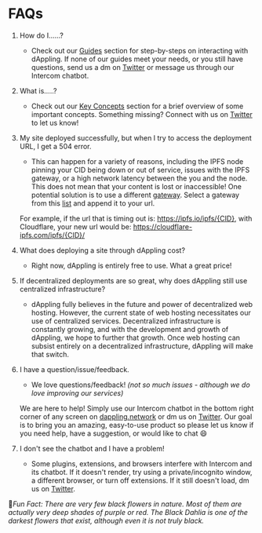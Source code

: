 # FAQs

1. How do I......?
   * Check out our [Guides](../guides/) section for step-by-steps on interacting with dAppling. If none of our guides meet your needs, or you still have questions, send us a dm on [Twitter](https://twitter.com/dApplingNetwork) or message us through our Intercom chatbot.
2. What is.....?
   * Check out our [Key Concepts](../key-concepts/) section for a brief overview of some important concepts. Something missing? Connect with us on [Twitter](https://twitter.com/dApplingNetwork) to let us know!
3.  My site deployed successfully, but when I try to access the deployment URL, I get a 504 error.&#x20;

    * This can happen for a variety of reasons, including the IPFS node pinning your CID being down or out of service, issues with the IPFS gateway, or a high network latency between the you and the node. This does not mean that your content is lost or inaccessible! One potential solution is to use a different [gateway](https://docs.ipfs.tech/concepts/ipfs-gateway/#gateway-providers). Select a gateway from this [list](https://ipfs.github.io/public-gateway-checker/) and append it to your url.&#x20;

    For example, if the url that is timing out is: https://ipfs.io/ipfs/{CID}, with Cloudflare, your new url would be: https://cloudflare-ipfs.com/ipfs/{CID}/
4. What does deploying a site through dAppling cost?
   * Right now, dAppling is entirely free to use. What a great price!
5. If decentralized deployments are so great, why does dAppling still use centralized infrastructure?
   * dAppling fully believes in the future and power of decentralized web hosting. However, the current state of web hosting necessitates our use of centralized services. Decentralized infrastructure is constantly growing, and with the development and growth of dAppling, we hope to further that growth. Once web hosting can subsist entirely on a decentralized infrastructure, dAppling will make that switch.
6.  I have a question/issue/feedback.

    * We love questions/feedback! _(not so much issues - although we do love improving our services)_&#x20;

    We are here to help! Simply use our Intercom chatbot in the bottom right corner of any screen on [dappling.network](https://dappling.network) or dm us on [Twitter](https://twitter.com/dApplingNetwork). Our goal is to bring you an amazing, easy-to-use product so please let us know if you need help, have a suggestion, or would like to chat :smile:&#x20;
7. I don't see the chatbot and I have a problem!
   * Some plugins, extensions, and browsers interfere with Intercom and its chatbot. If it doesn't render, try using a private/incognito window, a different browser, or turn off extensions. If it still doesn't load, dm us on [Twitter](https://twitter.com/dApplingNetwork).&#x20;



:cactus:_Fun Fact: There are very few black flowers in nature. Most of them are actually very deep shades of purple or red. The Black Dahlia is one of the darkest flowers that exist, although even it is not truly black._
